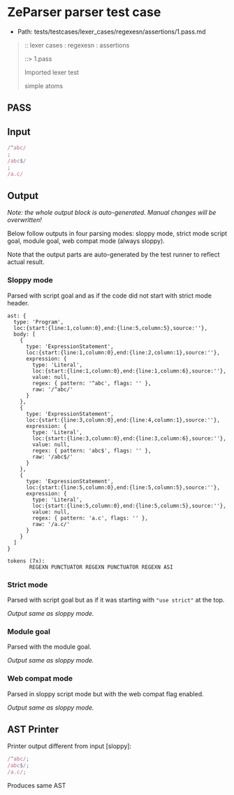 # ZeParser parser test case

- Path: tests/testcases/lexer_cases/regexesn/assertions/1.pass.md

> :: lexer cases : regexesn : assertions
>
> ::> 1.pass
>
> Imported lexer test
>
> simple atoms

## PASS

## Input

`````js
/^abc/
;
/abc$/
;
/a.c/
`````

## Output

_Note: the whole output block is auto-generated. Manual changes will be overwritten!_

Below follow outputs in four parsing modes: sloppy mode, strict mode script goal, module goal, web compat mode (always sloppy).

Note that the output parts are auto-generated by the test runner to reflect actual result.

### Sloppy mode

Parsed with script goal and as if the code did not start with strict mode header.

`````
ast: {
  type: 'Program',
  loc:{start:{line:1,column:0},end:{line:5,column:5},source:''},
  body: [
    {
      type: 'ExpressionStatement',
      loc:{start:{line:1,column:0},end:{line:2,column:1},source:''},
      expression: {
        type: 'Literal',
        loc:{start:{line:1,column:0},end:{line:1,column:6},source:''},
        value: null,
        regex: { pattern: '^abc', flags: '' },
        raw: '/^abc/'
      }
    },
    {
      type: 'ExpressionStatement',
      loc:{start:{line:3,column:0},end:{line:4,column:1},source:''},
      expression: {
        type: 'Literal',
        loc:{start:{line:3,column:0},end:{line:3,column:6},source:''},
        value: null,
        regex: { pattern: 'abc$', flags: '' },
        raw: '/abc$/'
      }
    },
    {
      type: 'ExpressionStatement',
      loc:{start:{line:5,column:0},end:{line:5,column:5},source:''},
      expression: {
        type: 'Literal',
        loc:{start:{line:5,column:0},end:{line:5,column:5},source:''},
        value: null,
        regex: { pattern: 'a.c', flags: '' },
        raw: '/a.c/'
      }
    }
  ]
}

tokens (7x):
       REGEXN PUNCTUATOR REGEXN PUNCTUATOR REGEXN ASI
`````

### Strict mode

Parsed with script goal but as if it was starting with `"use strict"` at the top.

_Output same as sloppy mode._

### Module goal

Parsed with the module goal.

_Output same as sloppy mode._

### Web compat mode

Parsed in sloppy script mode but with the web compat flag enabled.

_Output same as sloppy mode._

## AST Printer

Printer output different from input [sloppy]:

````js
/^abc/;
/abc$/;
/a.c/;
````

Produces same AST
